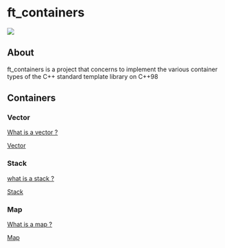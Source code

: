 # ft_containers
<img src="https://img.shields.io/badge/C%2B%2B98-00599C.svg?logo=C%2B%2B&logoColor=white"/>

## About
ft_containers is a project that concerns to implement the various container types of the C++ standard template library on C++98</br>

## Containers

### Vector
[What is a vector ?](https://cplusplus.com/reference/vector/vector/)

[Vector](https://github.com/0xOd3n/ft_container/blob/main/containers/vector/vector.hpp)

### Stack
[what is a stack ?](https://cplusplus.com/reference/stack/stack/?kw=stack)

[Stack](https://github.com/0xOd3n/ft_container/blob/main/containers/stack/stack.hpp)

### Map

[What is a map ?](https://cplusplus.com/reference/map/map/?kw=map)

[Map](https://github.com/0xOd3n/ft_container/blob/main/containers/map/map.hpp)
